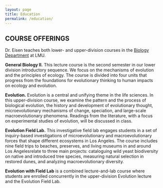 ```yaml
---
layout: page
title: Education
permalink: /education/
---
```


## COURSE OFFERINGS

Dr. Eisen teaches both lower- and upper-division courses in the <a href="https://cse.lmu.edu/department/biology/">Biology Department</a> at LMU.

<b>General Biology II.</b> This lecture course is the second semester in our lower division introductory sequence. We focus on
the mechanisms of evolution and the principles of ecology. The course is divided into four units that progress from the foundations for evolutionary thinking to human impacts on ecology and evolution.

<b>Evolution.</b> Evolution is a central and unifying theme in the life sciences. 
In this upper-division course, we examine the pattern and the process of biological evolution, the history and development of evolutionary thought, microevolutionary mechanisms of change,  speciation, and large-scale macroevolutionary phenomena. 
Readings from the literature, with a focus on experimental studies of evolution, will be discussed in class. 

<b>Evolution Field Lab.</b> This investigative field lab engages students in a set of inquiry-based investigations of microevolutionary and macroevolutionary forces that shape different ecosystems in Los Angeles.
The course includes nine field trips to beaches, preserves, and living museums in and around Los Angelesrelate to three main projects: cataloguing wild yeast biodiversity on native and introduced tree species, 
measuring natural selection in restored dunes, and analyzing macroevolutionary diversity.


<b>Evolution with Field Lab</b> is a combined lecture-and-lab course where students are enrolled concurrently in the upper-division Evolution lecture and the Evolution Field Lab.



